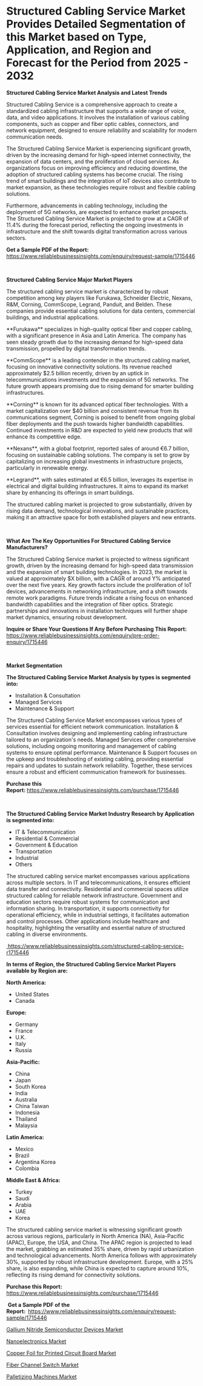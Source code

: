 <p><h1>Structured Cabling Service Market Provides Detailed Segmentation of this Market based on Type, Application, and Region and Forecast for the Period from 2025 - 2032</h1></p><p><strong>Structured Cabling Service Market Analysis and Latest Trends</strong></p>
<p><p>Structured Cabling Service is a comprehensive approach to create a standardized cabling infrastructure that supports a wide range of voice, data, and video applications. It involves the installation of various cabling components, such as copper and fiber optic cables, connectors, and network equipment, designed to ensure reliability and scalability for modern communication needs.</p><p>The Structured Cabling Service Market is experiencing significant growth, driven by the increasing demand for high-speed internet connectivity, the expansion of data centers, and the proliferation of cloud services. As organizations focus on improving efficiency and reducing downtime, the adoption of structured cabling systems has become crucial. The rising trend of smart buildings and the integration of IoT devices also contribute to market expansion, as these technologies require robust and flexible cabling solutions.</p><p>Furthermore, advancements in cabling technology, including the deployment of 5G networks, are expected to enhance market prospects. The Structured Cabling Service Market is projected to grow at a CAGR of 11.4% during the forecast period, reflecting the ongoing investments in infrastructure and the shift towards digital transformation across various sectors.</p></p>
<p><strong>Get a Sample PDF of the Report:&nbsp;</strong> <a href="https://www.reliablebusinessinsights.com/enquiry/request-sample/1715446?utm_campaign=1106&utm_medium=2&utm_source=Github&utm_content=ia&utm_term=28032025&utm_id=structured-cabling-service">https://www.reliablebusinessinsights.com/enquiry/request-sample/1715446</a></p>
<p>&nbsp;</p>
<p><strong>Structured Cabling Service Major Market Players</strong></p>
<p><p>The structured cabling service market is characterized by robust competition among key players like Furukawa, Schneider Electric, Nexans, R&M, Corning, CommScope, Legrand, Panduit, and Belden. These companies provide essential cabling solutions for data centers, commercial buildings, and industrial applications.</p><p>**Furukawa** specializes in high-quality optical fiber and copper cabling, with a significant presence in Asia and Latin America. The company has seen steady growth due to the increasing demand for high-speed data transmission, propelled by digital transformation trends.</p><p>**CommScope** is a leading contender in the structured cabling market, focusing on innovative connectivity solutions. Its revenue reached approximately $2.5 billion recently, driven by an uptick in telecommunications investments and the expansion of 5G networks. The future growth appears promising due to rising demand for smarter building infrastructures.</p><p>**Corning** is known for its advanced optical fiber technologies. With a market capitalization over $40 billion and consistent revenue from its communications segment, Corning is poised to benefit from ongoing global fiber deployments and the push towards higher bandwidth capabilities. Continued investments in R&D are expected to yield new products that will enhance its competitive edge.</p><p>**Nexans**, with a global footprint, reported sales of around €6.7 billion, focusing on sustainable cabling solutions. The company is set to grow by capitalizing on increasing global investments in infrastructure projects, particularly in renewable energy.</p><p>**Legrand**, with sales estimated at €6.5 billion, leverages its expertise in electrical and digital building infrastructures. It aims to expand its market share by enhancing its offerings in smart buildings.</p><p>The structured cabling market is projected to grow substantially, driven by rising data demand, technological innovations, and sustainable practices, making it an attractive space for both established players and new entrants.</p></p>
<p>&nbsp;</p>
<p><strong>What Are The Key Opportunities For Structured Cabling Service Manufacturers?</strong></p>
<p><p>The Structured Cabling Service market is projected to witness significant growth, driven by the increasing demand for high-speed data transmission and the expansion of smart building technologies. In 2023, the market is valued at approximately $X billion, with a CAGR of around Y% anticipated over the next five years. Key growth factors include the proliferation of IoT devices, advancements in networking infrastructure, and a shift towards remote work paradigms. Future trends indicate a rising focus on enhanced bandwidth capabilities and the integration of fiber optics. Strategic partnerships and innovations in installation techniques will further shape market dynamics, ensuring robust development.</p></p>
<p><strong>Inquire or Share Your Questions If Any Before Purchasing This Report:</strong> <a href="https://www.reliablebusinessinsights.com/enquiry/pre-order-enquiry/1715446?utm_campaign=1106&utm_medium=2&utm_source=Github&utm_content=ia&utm_term=28032025&utm_id=structured-cabling-service">https://www.reliablebusinessinsights.com/enquiry/pre-order-enquiry/1715446</a></p>
<p>&nbsp;</p>
<p><strong>Market Segmentation</strong></p>
<p><strong>The Structured Cabling Service Market Analysis by types is segmented into:</strong></p>
<p><ul><li>Installation & Consultation</li><li>Managed Services</li><li>Maintenance & Support</li></ul></p>
<p><p>The Structured Cabling Service Market encompasses various types of services essential for efficient network communication. Installation & Consultation involves designing and implementing cabling infrastructure tailored to an organization's needs. Managed Services offer comprehensive solutions, including ongoing monitoring and management of cabling systems to ensure optimal performance. Maintenance & Support focuses on the upkeep and troubleshooting of existing cabling, providing essential repairs and updates to sustain network reliability. Together, these services ensure a robust and efficient communication framework for businesses.</p></p>
<p><strong>Purchase this Report:&nbsp;</strong><a href="https://www.reliablebusinessinsights.com/purchase/1715446?utm_campaign=1106&utm_medium=2&utm_source=Github&utm_content=ia&utm_term=28032025&utm_id=structured-cabling-service">https://www.reliablebusinessinsights.com/purchase/1715446</a></p>
<p>&nbsp;</p>
<p><strong>The Structured Cabling Service Market Industry Research by Application is segmented into:</strong></p>
<p><ul><li>IT & Telecommunication</li><li>Residential & Commercial</li><li>Government & Education</li><li>Transportation</li><li>Industrial</li><li>Others</li></ul></p>
<p><p>The structured cabling service market encompasses various applications across multiple sectors. In IT and telecommunications, it ensures efficient data transfer and connectivity. Residential and commercial spaces utilize structured cabling for reliable network infrastructure. Government and education sectors require robust systems for communication and information sharing. In transportation, it supports connectivity for operational efficiency, while in industrial settings, it facilitates automation and control processes. Other applications include healthcare and hospitality, highlighting the versatility and essential nature of structured cabling in diverse environments.</p></p>
<p><a href="https://www.reliablebusinessinsights.com/structured-cabling-service-r1715446?utm_campaign=1106&utm_medium=2&utm_source=Github&utm_content=ia&utm_term=28032025&utm_id=structured-cabling-service">&nbsp;https://www.reliablebusinessinsights.com/structured-cabling-service-r1715446</a></p>
<p><strong>In terms of Region, the Structured Cabling Service Market Players available by Region are:</strong></p>
<p>
    <p> <strong> North America: </strong>
        <ul>
            <li>United States</li>
            <li>Canada</li>
        </ul>
        </p> 
    <p> <strong> Europe: </strong>
        <ul>
            <li>Germany</li>
            <li>France</li>
            <li>U.K.</li>
            <li>Italy</li>
            <li>Russia</li>
        </ul>
        </p> 
    <p> <strong> Asia-Pacific: </strong>
        <ul>
            <li>China</li>
            <li>Japan</li>
            <li>South Korea</li>
            <li>India</li>
            <li>Australia</li>
            <li>China Taiwan</li>
            <li>Indonesia</li>
            <li>Thailand</li>
            <li>Malaysia</li>
        </ul>
        </p> 
    <p> <strong> Latin America: </strong>
        <ul>
            <li>Mexico</li>
            <li>Brazil</li>
            <li>Argentina Korea</li>
            <li>Colombia</li>
        </ul>
        </p> 
    <p> <strong> Middle East & Africa: </strong>
        <ul>
            <li>Turkey</li>
            <li>Saudi</li>
            <li>Arabia</li>
            <li>UAE</li>
            <li>Korea</li>
        </ul>
    </p>
    </p>
<p><p>The structured cabling service market is witnessing significant growth across various regions, particularly in North America (NA), Asia-Pacific (APAC), Europe, the USA, and China. The APAC region is projected to lead the market, grabbing an estimated 35% share, driven by rapid urbanization and technological advancements. North America follows with approximately 30%, supported by robust infrastructure development. Europe, with a 25% share, is also expanding, while China is expected to capture around 10%, reflecting its rising demand for connectivity solutions.</p></p>
<p><strong>Purchase this Report: </strong><a href="https://www.reliablebusinessinsights.com/purchase/1715446?utm_campaign=1106&utm_medium=2&utm_source=Github&utm_content=ia&utm_term=28032025&utm_id=structured-cabling-service">https://www.reliablebusinessinsights.com/purchase/1715446</a></p>
<p>&nbsp;<strong>Get a Sample PDF of the Report:&nbsp;&nbsp;</strong><a href="https://www.reliablebusinessinsights.com/enquiry/request-sample/1715446?utm_campaign=1106&utm_medium=2&utm_source=Github&utm_content=ia&utm_term=28032025&utm_id=structured-cabling-service">https://www.reliablebusinessinsights.com/enquiry/request-sample/1715446</a></p>
<p><strong></strong></p>
<p><p><a href="https://github.com/abdhsheila7/Market-Research-Report-List-1/blob/main/gallium-nitride-semiconductor-devices-market.md?utm_campaign=1106&utm_medium=2&utm_source=Github&utm_content=ia&utm_term=28032025&utm_id=structured-cabling-service">Gallium Nitride Semiconductor Devices Market</a></p><p><a href="https://github.com/dringmurza6r/Market-Research-Report-List-1/blob/main/nanoelectronics-market.md?utm_campaign=1106&utm_medium=2&utm_source=Github&utm_content=ia&utm_term=28032025&utm_id=structured-cabling-service">Nanoelectronics Market</a></p><p><a href="https://github.com/rumaskdallys2/Market-Research-Report-List-1/blob/main/copper-foil-for-printed-circuit-board-market.md?utm_campaign=1106&utm_medium=2&utm_source=Github&utm_content=ia&utm_term=28032025&utm_id=structured-cabling-service">Copper Foil for Printed Circuit Board Market</a></p><p><a href="https://github.com/gasikcalbos8/Market-Research-Report-List-1/blob/main/fiber-channel-switch-market.md?utm_campaign=1106&utm_medium=2&utm_source=Github&utm_content=ia&utm_term=28032025&utm_id=structured-cabling-service">Fiber Channel Switch Market</a></p><p><a href="https://github.com/godekkutero4/Market-Research-Report-List-1/blob/main/palletizing-machines-market.md?utm_campaign=1106&utm_medium=2&utm_source=Github&utm_content=ia&utm_term=28032025&utm_id=structured-cabling-service">Palletizing Machines Market</a></p></p>